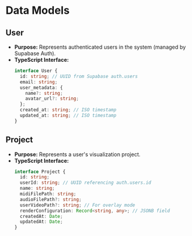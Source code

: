 # Data Models

## User

* **Purpose:** Represents authenticated users in the system (managed by Supabase Auth).
* **TypeScript Interface:**
    ```typescript
    interface User {
      id: string; // UUID from Supabase auth.users
      email: string;
      user_metadata: {
        name?: string;
        avatar_url?: string;
      };
      created_at: string; // ISO timestamp
      updated_at: string; // ISO timestamp
    }
    ```

## Project

* **Purpose:** Represents a user's visualization project.
* **TypeScript Interface:**
    ```typescript
    interface Project {
      id: string;
      userId: string; // UUID referencing auth.users.id
      name: string;
      midiFilePath: string;
      audioFilePath?: string;
      userVideoPath?: string; // For overlay mode
      renderConfiguration: Record<string, any>; // JSONB field
      createdAt: Date;
      updatedAt: Date;
    }
    ```
